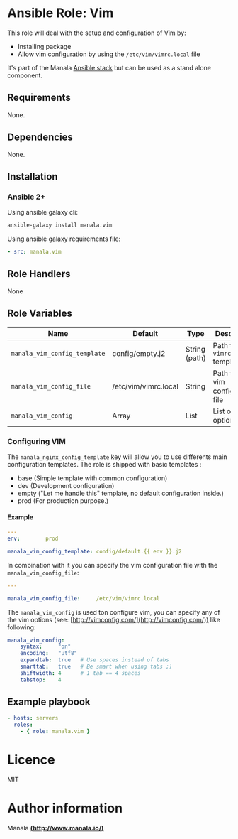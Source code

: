 # Ansible Role: Vim

This role will deal with the setup and configuration of Vim by:
- Installing package
- Allow vim configuration by using the `/etc/vim/vimrc.local` file

It's part of the Manala <a href="http://www.manala.io" target="_blank">Ansible stack</a> but can be used as a stand alone component.

## Requirements

None.

## Dependencies

None.

## Installation

### Ansible 2+

Using ansible galaxy cli:

```bash
ansible-galaxy install manala.vim
```

Using ansible galaxy requirements file:

```yaml
- src: manala.vim
```

## Role Handlers

None

## Role Variables

| Name                         | Default              | Type         | Description                        |
|----------------------------- |--------------------- |------------- |----------------------------------- |
| `manala_vim_config_template` | config/empty.j2      | String (path)| Path to `vimrc.local` template     |
| `manala_vim_config_file`     | /etc/vim/vimrc.local | String       | Path to the vim configuration file |
| `manala_vim_config`          | Array                | List         | List of vim options                |

### Configuring VIM

The `manala_nginx_config_template` key will allow you to use differents main configuration templates. The role is shipped with basic templates :

- base (Simple template with common configuration)
- dev (Development configuration)
- empty ("Let me handle this" template, no default configuration inside.)
- prod (For production purpose.)

#### Example

```yaml
---
env:        prod

manala_vim_config_template: config/default.{{ env }}.j2
```
In combination with it you can specify the vim configuration file with the `manala_vim_config_file`:

```yaml
---

manala_vim_config_file:     /etc/vim/vimrc.local
```

The `manala_vim_config` is used ton configure vim, you can specify any of the vim options (see: [http://vimconfig.com/](http://vimconfig.com/)) like following:

```yaml
manala_vim_config:
    syntax:     "on"
    encoding:   "utf8"
    expandtab:  true   # Use spaces instead of tabs
    smarttab:   true   # Be smart when using tabs ;)
    shiftwidth: 4      # 1 tab == 4 spaces
    tabstop:    4
```

## Example playbook

```yaml
- hosts: servers
  roles:
    - { role: manala.vim }
```

# Licence

MIT

# Author information

Manala [**(http://www.manala.io/)**](http://www.manala.io)
